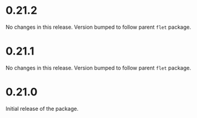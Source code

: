# 0.21.2

No changes in this release. Version bumped to follow parent `flet` package.

# 0.21.1

No changes in this release. Version bumped to follow parent `flet` package.

# 0.21.0

Initial release of the package.